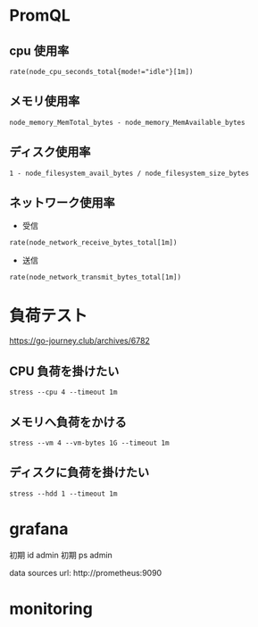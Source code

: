 # PromQL

## cpu 使用率

```
rate(node_cpu_seconds_total{mode!="idle"}[1m])
```

## メモリ使用率

```
node_memory_MemTotal_bytes - node_memory_MemAvailable_bytes
```

## ディスク使用率

```
1 - node_filesystem_avail_bytes / node_filesystem_size_bytes
```

## ネットワーク使用率

- 受信

```
rate(node_network_receive_bytes_total[1m])
```

- 送信

```
rate(node_network_transmit_bytes_total[1m])
```

# 負荷テスト

https://go-journey.club/archives/6782

## CPU 負荷を掛けたい

```
stress --cpu 4 --timeout 1m
```

## メモリへ負荷をかける

```
stress --vm 4 --vm-bytes 1G --timeout 1m
```

## ディスクに負荷を掛けたい

```
stress --hdd 1 --timeout 1m
```

# grafana

初期 id
admin
初期 ps
admin

data sources
url: http://prometheus:9090
# monitoring

